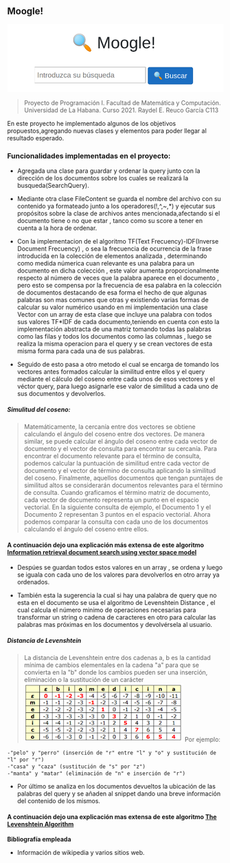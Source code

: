 ## Moogle!

![](moogle.png)

> Proyecto de Programación I. Facultad de Matemática y Computación. Universidad de La Habana. Curso 2021.
> Raydel E. Reuco García C113

En este proyecto he implementado algunos de los objetivos propuestos,agregando nuevas clases y elementos para poder llegar al resultado esperado. 

### Funcionalidades implementadas en el proyecto:

- Agregada una clase para guardar y ordenar la query junto con la dirección de los documentos sobre los cuales se realizará la busqueda(SearchQuery).

- Mediante otra clase FileContent se guarda el nombre del archivo con su contenido ya formateado junto a los operadores(!,^,~,*) y ejecutar sus propósitos sobre la clase de archivos antes mencionada,afectando si el documento tiene o no que estar , tanco como su score a tener en cuenta a la hora de ordenar.

- Con la implementacion de el algoritmo TF(Text Frecuency)-IDF(Inverse Document Frecuency) , o sea la frecuencia de ocurrencia de la frase introducida en la 
colección de elementos analizada , determinando como medida númerica cuan relevante es una palabra para un documento en dicha colección , este valor aumenta 
proporcionalmente respecto al número de veces que la palabra aparece en el documento , pero esto se compensa por la frecuencia de esa palabra en la colección de 
documentos destacando de esa forma el hecho de que algunas palabras son mas comunes que otras y existiendo varias formas de calcular su valor numérico usando en 
mi implementación una clase Vector con un array de esta clase que incluye una palabra con todos sus valores TF*IDF de cada documento,teniendo en cuenta con esto 
la implementación abstracta de una matriz tomando todas las palabras como las filas y todos los documentos como las columnas , luego se realiza la misma 
operacion para el query y se crean vectores de esta misma forma para cada una de sus palabras.

- Seguido de esto pasa a otro metodo el cual se encarga de tomando los vectores antes formados calcular la similitud entre ellos y el query mediante el cálculo del coseno entre cada unos de esos vectores y el véctor query, para luego asignarle ese valor de similitud a cada uno de sus documentos y devolverlos.

##### Simulitud del coseno:

> Matemáticamente, la cercanía entre dos vectores se obtiene calculando el ángulo del coseno entre dos vectores. De manera similar, se puede calcular el ángulo del coseno entre cada vector de documento y el vector de consulta para encontrar su cercanía. Para encontrar el documento relevante para el término de consulta, podemos calcular la puntuación de similitud entre cada vector de documento y el vector de término de consulta aplicando la similitud del coseno. Finalmente, aquellos documentos que tengan puntajes de similitud altos se considerarán documentos relevantes para el término de consulta.
>Cuando graficamos el término matriz de documento, cada vector de documento representa un punto en el espacio vectorial. En la siguiente consulta de ejemplo, el Documento 1 y el Documento 2 representan 3 puntos en el espacio vectorial. Ahora podemos comparar la consulta con cada uno de los documentos calculando el ángulo del coseno entre ellos. 

#### A continuación dejo una explicación más extensa de este algoritmo [Information retrieval document search using vector space model](https://www.datasciencecentral.com/information-retrieval-document-search-using-vector-space-model-in/)

- Despúes se guardan todos estos valores en un array , se ordena y luego se iguala con cada uno de los valores para devolverlos en otro array ya ordenados.

- También esta la sugerencia la cual si hay una palabra de query que no esta en el documento se usa el algoritmo de Levenshtein Distance , el cual calcula el 
número minimo de operaciones necesarias para transformar un string o cadena de caracteres en otro para calcular las palabras mas próximas en los documentos y 
devolvérsela al usuario.

##### Distancia de Levenshtein

> La distancia de Levenshtein entre dos cadenas a, b es la cantidad mínima de cambios elementales en la cadena "a" para que se convierta en la "b" donde los cambios pueden ser una inserción, eliminación o la sustitución de un carácter
![](Levenshtein.png)
> Por ejemplo:

    -"pelo" y "perro" (inserción de "r" entre "l" y "o" y sustitución de "l" por "r")
    -"casa" y "caza" (sustitución de "s" por "z")
    -"manta" y "matar" (eliminación de "n" e inserción de "r")


- Por último se analiza en los documentos devueltos la ubicación de las palabras del query y se añaden al snippet dando una breve información del contenido de los mismos.

#### A continuación dejo una explicación mas extensa de este algoritmo [The Levenshtein Algorithm](https://www.cuelogic.com/blog/the-levenshtein-algorithm)

**Bibliografía empleada**

- Información de wikipedia y varios sitios web.